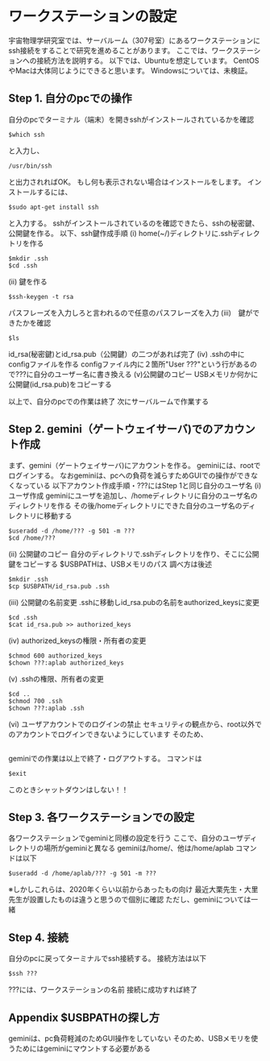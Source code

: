 # ワークステーションの設定
宇宙物理学研究室では、サーバルーム（307号室）にあるワークステーションにssh接続をすることで研究を進めることがあります。
ここでは、ワークステーションへの接続方法を説明する。
以下では、Ubuntuを想定しています。
CentOSやMacは大体同じようにできると思います。
Windowsについては、未検証。

## Step 1. 自分のpcでの操作
自分のpcでターミナル（端末）を開きsshがインストールされているかを確認
```
$which ssh
```
と入力し、
```
/usr/bin/ssh
```
と出力されればOK。
もし何も表示されない場合はインストールをします。
インストールするには、
```
$sudo apt-get install ssh
```
と入力する。
sshがインストールされているのを確認できたら、sshの秘密鍵、公開鍵を作る。
以下、ssh鍵作成手順
(i) home(~/)ディレクトリに.sshディレクトリを作る
```
$mkdir .ssh
$cd .ssh
```
(ii) 鍵を作る
```
$ssh-keygen -t rsa
```
パスフレーズを入力しろと言われるので任意のパスフレーズを入力
(iii)　鍵ができたかを確認
```
$ls
```
id_rsa(秘密鍵)とid_rsa.pub（公開鍵）の二つがあれば完了
(iv) .sshの中にconfigファイルを作る
configファイル内に２箇所"User ???"という行があるので???に自分のユーザー名に書き換える
(v)公開鍵のコピー
USBメモリか何かに公開鍵(id_rsa.pub)をコピーする

以上で、自分のpcでの作業は終了
次にサーバルームで作業する

## Step 2. gemini（ゲートウェイサーバ)でのアカウント作成
まず、gemini（ゲートウェイサーバ)にアカウントを作る。
geminiには、rootでログインする。
なおgeminiは、pcへの負荷を減らすためGUIでの操作ができなくなっている
以下アカウント作成手順・???にはStep 1と同じ自分のユーザ名
(i) ユーザ作成
geminiにユーザを追加し、/homeディレクトリに自分のユーザ名のディレクトリを作る
その後/homeディレクトリにできた自分のユーザ名のディレクトリに移動する
```
$useradd -d /home/??? -g 501 -m ???
$cd /home/???
```
(ii) 公開鍵のコピー
自分のディレクトリで.sshディレクトリを作り、そこに公開鍵をコピーする
$USBPATHは、USBメモリのパス
調べ方は後述
```
$mkdir .ssh
$cp $USBPATH/id_rsa.pub .ssh
```
(iii) 公開鍵の名前変更
.sshに移動しid_rsa.pubの名前をauthorized_keysに変更
```
$cd .ssh
$cat id_rsa.pub >> authorized_keys
```
(iv) authorized_keysの権限・所有者の変更
```
$chmod 600 authorized_keys
$chown ???:aplab authorized_keys
```
(v) .sshの権限、所有者の変更
```
$cd ..
$chmod 700 .ssh
$chown ???:aplab .ssh
```
(vi) ユーザアカウントでのログインの禁止
セキュリティの観点から、root以外でのアカウントでログインできないようにしています
そのため、
```

```

geminiでの作業は以上で終了・ログアウトする。
コマンドは
```
$exit
```
このときシャットダウンはしない！！

## Step 3. 各ワークステーションでの設定
各ワークステーションでgeminiと同様の設定を行う
ここで、自分のユーザディレクトリの場所がgeminiと異なる
geminiは/home/、他は/home/aplab
コマンドは以下
```
$useradd -d /home/aplab/??? -g 501 -m ???
```
※しかしこれらは、2020年くらい以前からあったもの向け
最近大栗先生・大里先生が設置したものは違うと思うので個別に確認
ただし、geminiについては一緒

## Step 4. 接続
自分のpcに戻ってターミナルでssh接続する。
接続方法は以下
```
$ssh ???
```
???には、ワークステーションの名前
接続に成功すれば終了

## Appendix $USBPATHの探し方
geminiは、pc負荷軽減のためGUI操作をしていない
そのため、USBメモリを使うためにはgeminiにマウントする必要がある